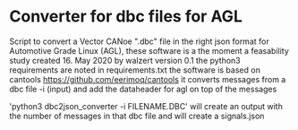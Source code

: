 # Converter for dbc files for AGL


Script to convert a Vector CANoe ".dbc" file in the right json format for Automotive Grade Linux (AGL), these software is a the moment a feasability study
created 16. May 2020 by walzert version 0.1 
the python3 requirements are noted in requirements.txt 
the software is based on cantools https://github.com/eerimoq/cantools
it converts messages from a dbc file -i (input) and add the dataheader for agl on top of the messages

'python3 dbc2json_converter -i FILENAME.DBC' will create an output with the number of messages in that dbc file and will create a signals.json 
